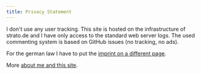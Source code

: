 ```yaml
---
title: Privacy Statement
---
```

I don't use any user tracking. This site is hosted on the infrastructure of strato.de and I have only access to the standard web server logs. The used commenting system is based on GitHub issues (no tracking, no ads).

For the german law I have to put the [imprint on a different page](/imprint/).

More [about me and this site](/about/).

